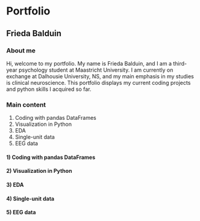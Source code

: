 # Portfolio
## Frieda Balduin

### About me

Hi, welcome to my portfolio. My name is Frieda Balduin, and I am a third-year psychology student at Maastricht University.
I am currently on exchange at Dalhousie University, NS, and my main emphasis in my studies is clinical neuroscience.
This portfolio displays my current coding projects and python skills I acquired so far.

### Main content

1. Coding with pandas DataFrames
2. Visualization in Python
3. EDA
4. Single-unit data
5. EEG data


#### 1) Coding with pandas DataFrames


#### 2) Visualization in Python


#### 3) EDA


#### 4) Single-unit data


#### 5) EEG data
